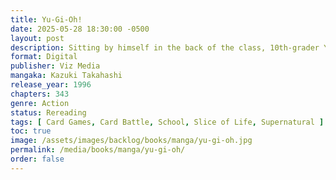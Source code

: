 ```yaml
---
title: Yu-Gi-Oh!
date: 2025-05-28 18:30:00 -0500
layout: post
description: Sitting by himself in the back of the class, 10th-grader Yugi always had his head in some game--until he solved the Millennium Puzzle, an Egyptian artifact containing a powerful spirit from the age of the pharoahs! Awakened after three thousand years, the King of Games possesses Yugi, recklessly challenging bullies and evildoers to the Shadow Games, where the stakes are high, and even the most ordinary bet may result in weirdness and danger beyond belief! Let the games...begin!
format: Digital
publisher: Viz Media
mangaka: Kazuki Takahashi
release_year: 1996
chapters: 343
genre: Action
status: Rereading
tags: [ Card Games, Card Battle, School, Slice of Life, Supernatural ]
toc: true
image: /assets/images/backlog/books/manga/yu-gi-oh.jpg
permalink: /media/books/manga/yu-gi-oh/
order: false
---
```

